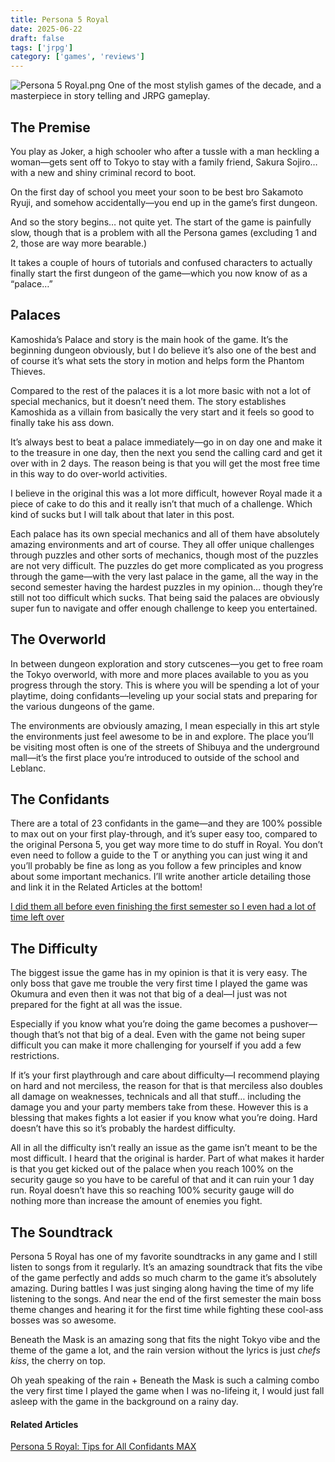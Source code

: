```yaml
---
title: Persona 5 Royal
date: 2025-06-22
draft: false
tags: ['jrpg']
category: ['games', 'reviews']
---
```


![Persona 5 Royal.png](/images/Persona_5_Royal.png)
One of the most stylish games of the decade, and a masterpiece in story telling and JRPG gameplay.

## The Premise
You play as Joker, a high schooler who after a tussle with a man heckling a woman—gets sent off to Tokyo to stay with a family friend, Sakura Sojiro… with a new and shiny criminal record to boot.

On the first day of school you meet your soon to be best bro Sakamoto Ryuji, and somehow accidentally—you end up in the game’s first dungeon.

And so the story begins… not quite yet. The start of the game is painfully slow, though that is a problem with all the Persona games (excluding 1 and 2, those are way more bearable.)

It takes a couple of hours of tutorials and confused characters to actually finally start the first dungeon of the game—which you now know of as a “palace…”

## Palaces
Kamoshida’s Palace and story is the main hook of the game. It’s the beginning dungeon obviously, but I do believe it’s also one of the best and of course it’s what sets the story in motion and helps form the Phantom Thieves.

Compared to the rest of the palaces it is a lot more basic with not a lot of special mechanics, but it doesn’t need them. The story establishes Kamoshida as a villain from basically the very start and it feels so good to finally take his ass down.

It’s always best to beat a palace immediately—go in on day one and make it to the treasure in one day, then the next you send the calling card and get it over with in 2 days. The reason being is that you will get the most free time in this way to do over-world activities.

I believe in the original this was a lot more difficult, however Royal made it a piece of cake to do this and it really isn’t that much of a challenge. Which kind of sucks but I will talk about that later in this post.

Each palace has its own special mechanics and all of them have absolutely amazing environments and art of course. They all offer unique challenges through puzzles and other sorts of mechanics, though most of the puzzles are not very difficult. The puzzles do get more complicated as you progress through the game—with the very last palace in the game, all the way in the second semester having the hardest puzzles in my opinion… though they’re still not too difficult which sucks. That being said the palaces are obviously super fun to navigate and offer enough challenge to keep you entertained.

## The Overworld
In between dungeon exploration and story cutscenes—you get to free roam the Tokyo overworld, with more and more places available to you as you progress through the story. This is where you will be spending a lot of your playtime, doing confidants—leveling up your social stats and preparing for the various dungeons of the game.

The environments are obviously amazing, I mean especially in this art style the environments just feel awesome to be in and explore. The place you’ll be visiting most often is one of the streets of Shibuya and the underground mall—it’s the first place you’re introduced to outside of the school and Leblanc.

## The Confidants
There are a total of 23 confidants in the game—and they are 100% possible to max out on your first play-through, and it’s super easy too, compared to the original Persona 5, you get way more time to do stuff in Royal. You don’t even need to follow a guide to the T or anything you can just wing it and you’ll probably be fine as long as you follow a few principles and know about some important mechanics. I’ll write another article detailing those and link it in the Related Articles at the bottom!

[I did them all before even finishing the first semester so I even had a lot of time left over](https://youtu.be/zkXiGMjm2SY)

## The Difficulty
The biggest issue the game has in my opinion is that it is very easy. The only boss that gave me trouble the very first time I played the game was Okumura and even then it was not that big of a deal—I just was not prepared for the fight at all was the issue.

Especially if you know what you’re doing the game becomes a pushover—though that’s not that big of a deal. Even with the game not being super difficult you can make it more challenging for yourself if you add a few restrictions.

If it’s your first playthrough and care about difficulty—I recommend playing on hard and not merciless, the reason for that is that merciless also doubles all damage on weaknesses, technicals and all that stuff… including the damage you and your party members take from these. However this is a blessing that makes fights a lot easier if you know what you’re doing. Hard doesn’t have this so it’s probably the hardest difficulty. 

All in all the difficulty isn’t really an issue as the game isn’t meant to be the most difficult. I heard that the original is harder. Part of what makes it harder is that you get kicked out of the palace when you reach 100% on the security gauge so you have to be careful of that and it can ruin your 1 day run. Royal doesn’t have this so reaching 100% security gauge will do nothing more than increase the amount of enemies you fight.

## The Soundtrack
Persona 5 Royal has one of my favorite soundtracks in any game and I still listen to songs from it regularly. It’s an amazing soundtrack that fits the vibe of the game perfectly and adds so much charm to the game it’s absolutely amazing. During battles I was just singing along having the time of my life listening to the songs. And near the end of the first semester the main boss theme changes and hearing it for the first time while fighting these cool-ass bosses was so awesome.

Beneath the Mask is an amazing song that fits the night Tokyo vibe and the theme of the game a lot, and the rain version without the lyrics is just *chefs kiss*, the cherry on top. 

Oh yeah speaking of the rain + Beneath the Mask is such a calming combo the very first time I played the game when I was no-lifeing it, I would just fall asleep with the game in the background on a rainy day.


#### Related Articles
[Persona 5 Royal: Tips for All Confidants MAX](/hidden/p5r-tips/)
